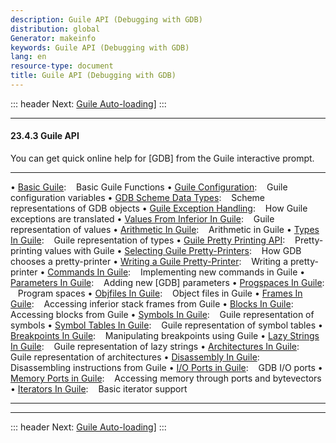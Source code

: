 ```yaml
---
description: Guile API (Debugging with GDB)
distribution: global
Generator: makeinfo
keywords: Guile API (Debugging with GDB)
lang: en
resource-type: document
title: Guile API (Debugging with GDB)
---
```

::: header
Next: [Guile Auto-loading](Guile-Auto_002dloading.html#Guile-Auto_002dloading)]
:::

---

#### 23.4.3 Guile API

You can get quick online help for [GDB] from the Guile interactive prompt.

---

• [Basic Guile](Basic-Guile.html#Basic-Guile):                                                                            Basic Guile Functions
• [Guile Configuration](Guile-Configuration.html#Guile-Configuration):                                                    Guile configuration variables
• [GDB Scheme Data Types](GDB-Scheme-Data-Types.html#GDB-Scheme-Data-Types):                                              Scheme representations of GDB objects
• [Guile Exception Handling](Guile-Exception-Handling.html#Guile-Exception-Handling):                                     How Guile exceptions are translated
• [Values From Inferior In Guile](Values-From-Inferior-In-Guile.html#Values-From-Inferior-In-Guile):                      Guile representation of values
• [Arithmetic In Guile](Arithmetic-In-Guile.html#Arithmetic-In-Guile):                                                    Arithmetic in Guile
• [Types In Guile](Types-In-Guile.html#Types-In-Guile):                                                                   Guile representation of types
• [Guile Pretty Printing API](Guile-Pretty-Printing-API.html#Guile-Pretty-Printing-API):                                  Pretty-printing values with Guile
• [Selecting Guile Pretty-Printers](Selecting-Guile-Pretty_002dPrinters.html#Selecting-Guile-Pretty_002dPrinters):        How GDB chooses a pretty-printer
• [Writing a Guile Pretty-Printer](Writing-a-Guile-Pretty_002dPrinter.html#Writing-a-Guile-Pretty_002dPrinter):                          Writing a pretty-printer
• [Commands In Guile](Commands-In-Guile.html#Commands-In-Guile):                                                                         Implementing new commands in Guile
• [Parameters In Guile](Parameters-In-Guile.html#Parameters-In-Guile):                                                                   Adding new [GDB] parameters
• [Progspaces In Guile](Progspaces-In-Guile.html#Progspaces-In-Guile):                                                                   Program spaces
• [Objfiles In Guile](Objfiles-In-Guile.html#Objfiles-In-Guile):                                                                         Object files in Guile
• [Frames In Guile](Frames-In-Guile.html#Frames-In-Guile):                                                                               Accessing inferior stack frames from Guile
• [Blocks In Guile](Blocks-In-Guile.html#Blocks-In-Guile):                                                                               Accessing blocks from Guile
• [Symbols In Guile](Symbols-In-Guile.html#Symbols-In-Guile):                                                                            Guile representation of symbols
• [Symbol Tables In Guile](Symbol-Tables-In-Guile.html#Symbol-Tables-In-Guile):                                                          Guile representation of symbol tables
• [Breakpoints In Guile](Breakpoints-In-Guile.html#Breakpoints-In-Guile):                                                                Manipulating breakpoints using Guile
• [Lazy Strings In Guile](Lazy-Strings-In-Guile.html#Lazy-Strings-In-Guile):                                                             Guile representation of lazy strings
• [Architectures In Guile](Architectures-In-Guile.html#Architectures-In-Guile):                                                          Guile representation of architectures
• [Disassembly In Guile](Disassembly-In-Guile.html#Disassembly-In-Guile):                                                                Disassembling instructions from Guile
• [I/O Ports in Guile](I_002fO-Ports-in-Guile.html#I_002fO-Ports-in-Guile):                                                              GDB I/O ports
• [Memory Ports in Guile](Memory-Ports-in-Guile.html#Memory-Ports-in-Guile):                                                             Accessing memory through ports and bytevectors
• [Iterators In Guile](Iterators-In-Guile.html#Iterators-In-Guile):                                                                      Basic iterator support

---

---

::: header
Next: [Guile Auto-loading](Guile-Auto_002dloading.html#Guile-Auto_002dloading)]
:::
